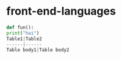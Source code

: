 # front-end-languages
~~~python
def fun():
print("hai")
Table1|Table2
------|------
Table body1|Table body2
